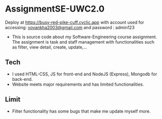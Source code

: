 # AssignmentSE-UWC2.0
Deploy at https://busy-red-pike-cuff.cyclic.app with account used for accessing: vovankha2003@gmail.com and password : admin123
* This is source code about my Software-Engineering course assignment. The assignment is task and staff management with functionalities such as filter, view detail, create, update,...
## Tech  
* I used HTML-CSS, JS for front-end and NodeJS (Express), Mongodb for back-end.
* Website meets major requirements and has limited functionalities.

## Limit
* Filter functionality has some bugs that make me update myself more.

